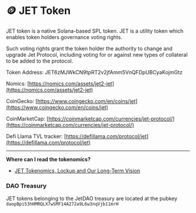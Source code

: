 # 🪙 JET Token

JET token is a native Solana-based SPL token. JET is a utility token which enables token holders governance voting rights.&#x20;

Such voting rights grant the token holder the authority to change and upgrade Jet Protocol, including voting for or against new types of collateral to be added to the protocol.

Token Address: JET6zMJWkCN9tpRT2v2jfAmm5VnQFDpUBCyaKojmGtz

Nomics: [https://nomics.com/assets/jet2-jet](https://nomics.com/assets/jet2-jet)

CoinGecko: [https://www.coingecko.com/en/coins/jet](https://www.coingecko.com/en/coins/jet)

CoinMarketCap: [https://coinmarketcap.com/currencies/jet-protocol/](https://coinmarketcap.com/currencies/jet-protocol/)

Defi Llama TVL tracker: [https://defillama.com/protocol/jet](https://defillama.com/protocol/jet)

****

**Where can I read the tokenomics?**

* [JET Tokenomics, Lockup and Our Long-Term Vision](https://medium.com/jetprotocol/jet-tokenomics-lockup-and-our-long-term-vision-430a1fbe119f)&#x20;



### DAO Treasury&#x20;

JET tokens belonging to the JetDAO treasury are located at the pubkey `daopBpi53hHMRQLX7wSMF14A272a9L6w3nqVjb11mrH`
